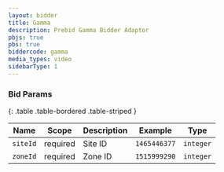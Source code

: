 ```yaml
---
layout: bidder
title: Gamma
description: Prebid Gamma Bidder Adaptor
pbjs: true
pbs: true
biddercode: gamma
media_types: video
sidebarType: 1
---
```


### Bid Params

{: .table .table-bordered .table-striped }

| Name     | Scope    | Description | Example      | Type      |
|----------|----------|-------------|--------------|-----------|
| `siteId` | required | Site ID     | `1465446377` | `integer` |
| `zoneId` | required | Zone ID     | `1515999290` | `integer` |
